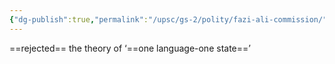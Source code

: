 ```yaml
---
{"dg-publish":true,"permalink":"/upsc/gs-2/polity/fazi-ali-commission/","dgHomeLink":true,"dgPassFrontmatter":false}
---
```


==rejected== the theory of ‘==one language-one state==’
